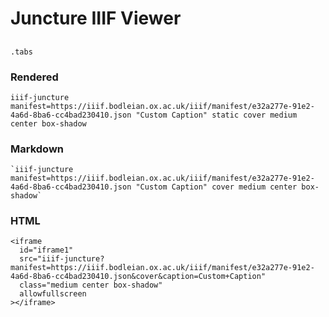 # Juncture IIIF Viewer

##
`.tabs`

### Rendered

`iiif-juncture manifest=https://iiif.bodleian.ox.ac.uk/iiif/manifest/e32a277e-91e2-4a6d-8ba6-cc4bad230410.json "Custom Caption" static cover medium center box-shadow`

### Markdown

```markup
`iiif-juncture manifest=https://iiif.bodleian.ox.ac.uk/iiif/manifest/e32a277e-91e2-4a6d-8ba6-cc4bad230410.json "Custom Caption" cover medium center box-shadow`
```

### HTML

```markup
<iframe
  id="iframe1"
  src="iiif-juncture?manifest=https://iiif.bodleian.ox.ac.uk/iiif/manifest/e32a277e-91e2-4a6d-8ba6-cc4bad230410.json&cover&caption=Custom+Caption"
  class="medium center box-shadow"
  allowfullscreen
></iframe>
```

